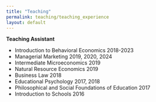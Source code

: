```yaml
---
title: "Teaching"
permalink: teaching/teaching_experience
layout: default
---
```


**Teaching Assistant**
- Introduction to Behavioral Economics 2018-2023
- Managerial Marketing 2019, 2020, 2024
- Intermediate Microeconomics 2019
- Natural Resource Economics 2019
- Business Law 2018
- Educational Psychology 2017, 2018
- Philosophical and Social Foundations of Education 2017
- Introduction to Schools 2016
